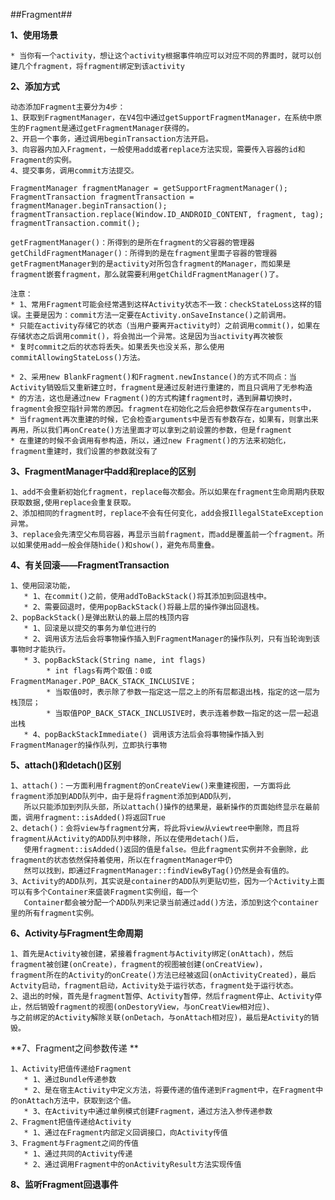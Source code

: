 ##Fragment##

**1、使用场景**
	
	* 当你有一个activity，想让这个activity根据事件响应可以对应不同的界面时，就可以创建几个fragment，将fragment绑定到该activity

**2、添加方式**

	动态添加Fragment主要分为4步：
	1、获取到FragmentManager，在V4包中通过getSupportFragmentManager，在系统中原生的Fragment是通过getFragmentManager获得的。
	2、开启一个事务，通过调用beginTransaction方法开启。
	3、向容器内加入Fragment，一般使用add或者replace方法实现，需要传入容器的id和Fragment的实例。
	4、提交事务，调用commit方法提交。 

	FragmentManager fragmentManager = getSupportFragmentManager();
    FragmentTransaction fragmentTransaction = fragmentManager.beginTransaction();
    fragmentTransaction.replace(Window.ID_ANDROID_CONTENT, fragment, tag);
    fragmentTransaction.commit();
	
	getFragmentManager()：所得到的是所在fragment的父容器的管理器
	getChildFragmentManager()：所得到的是在fragment里面子容器的管理器
	getFragmentManager到的是activity对所包含fragment的Manager，而如果是fragment嵌套fragment，那么就需要利用getChildFragmentManager()了。

	注意：
	* 1、常用Fragment可能会经常遇到这样Activity状态不一致：checkStateLoss这样的错误。主要是因为：commit方法一定要在Activity.onSaveInstance()之前调用。
    * 只能在activity存储它的状态（当用户要离开activity时）之前调用commit()，如果在存储状态之后调用commit()，将会抛出一个异常。这是因为当activity再次被恢
    * 复时commit之后的状态将丢失。如果丢失也没关系，那么使用commitAllowingStateLoss()方法。
    
	* 2、采用new BlankFragment()和Fragment.newInstance()的方式不同点：当Activity销毁后又重新建立时，fragment是通过反射进行重建的，而且只调用了无参构造
	* 的方法，这也是通过new Fragment()的方式构建fragment时，遇到屏幕切换时，fragment会报空指针异常的原因。fragment在初始化之后会把参数保存在arguments中，
	* 当fragment再次重建的时候，它会检查arguments中是否有参数存在，如果有，则拿出来再用，所以我们再onCreate()方法里面才可以拿到之前设置的参数，但是fragment
	* 在重建的时候不会调用有参构造，所以，通过new Fragment()的方法来初始化，fragment重建时，我们设置的参数就没有了

**3、FragmentManager中add和replace的区别**

	1、add不会重新初始化fragment，replace每次都会。所以如果在fragment生命周期内获取获取数据,使用replace会重复获取。
	2、添加相同的fragment时，replace不会有任何变化，add会报IllegalStateException异常。
	3、replace会先清空父布局容器，再显示当前fragment，而add是覆盖前一个fragment。所以如果使用add一般会伴随hide()和show()，避免布局重叠。

**4、有关回滚——FragmentTransaction**

	1、使用回滚功能，
	   * 1、在commit()之前，使用addToBackStack()将其添加到回退栈中。
	   * 2、需要回退时，使用popBackStack()将最上层的操作弹出回退栈。
	2、popBackStack()是弹出默认的最上层的栈顶内容
       * 1、回滚是以提交的事务为单位进行的
       * 2、调用该方法后会将事物操作插入到FragmentManager的操作队列，只有当轮询到该事物时才能执行。
       * 3、popBackStack(String name, int flags)
		    * int flags有两个取值：0或FragmentManager.POP_BACK_STACK_INCLUSIVE；
		    * 当取值0时，表示除了参数一指定这一层之上的所有层都退出栈，指定的这一层为栈顶层； 
		    * 当取值POP_BACK_STACK_INCLUSIVE时，表示连着参数一指定的这一层一起退出栈
	   * 4、popBackStackImmediate() 调用该方法后会将事物操作插入到FragmentManager的操作队列，立即执行事物

**5、attach()和detach()区别**

	1、attach()：一方面利用fragment的onCreateView()来重建视图，一方面将此fragment添加到ADD队列中，由于是将fragment添加到ADD队列，
       所以只能添加到列队头部，所以attach()操作的结果是，最新操作的页面始终显示在最前面，调用fragment::isAdded()将返回True
	2、detach()：会将view与fragment分离，将此将view从viewtree中删除，而且将fragment从Activity的ADD队列中移除，所以在使用detach()后，
       使用fragment::isAdded()返回的值是false。但此fragment实例并不会删除，此fragment的状态依然保持着使用，所以在fragmentManager中仍
       然可以找到，即通过FragmentManager::findViewByTag()仍然是会有值的。 
	3、Activity的ADD队列，其实说是container的ADD队列更贴切些，因为一个Activity上面可以有多个Container来盛装Fragment实例组，每一个
       Container都会被分配一个ADD队列来记录当前通过add()方法，添加到这个container里的所有fragment实例。

**6、Activity与Fragment生命周期**
	
	1、首先是Activity被创建，紧接着fragment与Activity绑定(onAttach)，然后fragment被创建(onCreate)，fragment的视图被创建(onCreatView)，
    fragment所在的Activity的onCreate()方法已经被返回(onActivityCreated)，最后Actvity启动，fragment启动，Activity处于运行状态，fragment处于运行状态。
    2、退出的时候，首先是fragment暂停、Activity暂停，然后fragment停止、Activity停止，然后销毁fragment的视图(onDestoryView，与onCreatView相对应)、
    与之前绑定的Activity解除关联(onDetach，与onAttach相对应)，最后是Activity的销毁。

**7、Fragment之间参数传递 **

    1、Activity把值传递给Fragment
	   * 1、通过Bundle传递参数
	   * 2、是在宿主Activity中定义方法，将要传递的值传递到Fragment中，在Fragment中的onAttach方法中，获取到这个值。
	   * 3、在Activity中通过单例模式创建Fragment，通过方法入参传递参数
	2、Fragment把值传递给Activity
	   * 1、通过在Fragment内部定义回调接口，向Activity传值
	3、Fragment与Fragment之间的传值
       * 1、通过共同的Activity传递
       * 2、通过调用Fragment中的onActivityResult方法实现传值

**8、监听Fragment回退事件**


